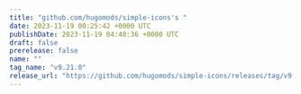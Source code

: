 ```yaml
---
title: "github.com/hugomods/simple-icons's "
date: 2023-11-19 00:25:42 +0000 UTC
publishDate: 2023-11-19 04:48:36 +0000 UTC
draft: false
prerelease: false
name: ""
tag_name: "v9.21.0"
release_url: "https://github.com/hugomods/simple-icons/releases/tag/v9.21.0"
---
```



